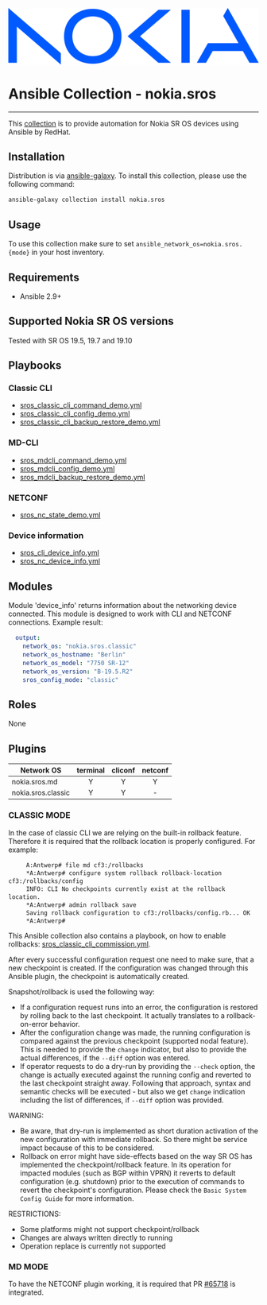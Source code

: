 ![NOKIA](https://raw.githubusercontent.com/nokia/nsp-workflow/master/logo.png)
# Ansible Collection - nokia.sros

***

This [collection](https://galaxy.ansible.com/nokia/sros) is to provide automation for Nokia SR OS devices using Ansible by RedHat.

## Installation
Distribution is via [ansible-galaxy](https://galaxy.ansible.com/).
To install this collection, please use the following command:
```bash
ansible-galaxy collection install nokia.sros
```

## Usage
To use this collection make sure to set `ansible_network_os=nokia.sros.{mode}` in your host inventory.

## Requirements
* Ansible 2.9+

## Supported Nokia SR OS versions
Tested with SR OS 19.5, 19.7 and 19.10

## Playbooks
### Classic CLI
* [sros_classic_cli_command_demo.yml](https://raw.githubusercontent.com/nokia/sros-ansible/master/playbooks/sros_classic_cli_command_demo.yml)
* [sros_classic_cli_config_demo.yml](https://raw.githubusercontent.com/nokia/sros-ansible/master/playbooks/sros_classic_cli_config_demo.yml)
* [sros_classic_cli_backup_restore_demo.yml](https://raw.githubusercontent.com/nokia/sros-ansible/master/playbooks/sros_classic_cli_backup_restore_demo.yml)
### MD-CLI
* [sros_mdcli_command_demo.yml](https://raw.githubusercontent.com/nokia/sros-ansible/master/playbooks/sros_mdcli_command_demo.yml)
* [sros_mdcli_config_demo.yml](https://raw.githubusercontent.com/nokia/sros-ansible/master/playbooks/sros_mdcli_config_demo.yml)
* [sros_mdcli_backup_restore_demo.yml](https://raw.githubusercontent.com/nokia/sros-ansible/master/playbooks/sros_mdcli_backup_restore_demo.yml)
### NETCONF
* [sros_nc_state_demo.yml](https://raw.githubusercontent.com/nokia/sros-ansible/master/playbooks/sros_nc_state_demo.yml)
### Device information
* [sros_cli_device_info.yml](https://raw.githubusercontent.com/nokia/sros-ansible/master/playbooks/sros_cli_device_info.yml)
* [sros_nc_device_info.yml](https://raw.githubusercontent.com/nokia/sros-ansible/master/playbooks/sros_nc_device_info.yml)

## Modules
Module 'device_info' returns information about the networking device connected.
This module is designed to work with CLI and NETCONF connections.
Example result:
```yaml
  output:
    network_os: "nokia.sros.classic"
    network_os_hostname: "Berlin"
    network_os_model: "7750 SR-12"
    network_os_version: "B-19.5.R2"
    sros_config_mode: "classic"
```

## Roles
None

## Plugins
|     Network OS     | terminal | cliconf | netconf |
|--------------------|:--------:|:-------:|:-------:|
| nokia.sros.md      |     Y    |    Y    |    Y    |
| nokia.sros.classic |     Y    |    Y    |    -    |

### CLASSIC MODE
In the case of classic CLI we are relying on the built-in rollback feature.
Therefore it is required that the rollback location is properly configured.
For example:
```
     A:Antwerp# file md cf3:/rollbacks
     *A:Antwerp# configure system rollback rollback-location cf3:/rollbacks/config
     INFO: CLI No checkpoints currently exist at the rollback location.
     *A:Antwerp# admin rollback save
     Saving rollback configuration to cf3:/rollbacks/config.rb... OK
     *A:Antwerp#
```

This Ansible collection also contains a playbook, on how to enable rollbacks:
[sros_classic_cli_commission.yml](https://raw.githubusercontent.com/nokia/sros-ansible/master/playbooks/sros_classic_cli_commission.yml).

After every successful configuration request one need to make sure, that a new
checkpoint is created. If the configuration was changed through this Ansible
plugin, the checkpoint is automatically created.

Snapshot/rollback is used the following way:
* If a configuration request runs into an error, the configuration is restored
  by rolling back to the last checkpoint. It actually translates to a
  rollback-on-error behavior.
* After the configuration change was made, the running configuration is
  compared against the previous checkpoint (supported nodal feature). This
  is needed to provide the `change` indicator, but also to provide the
  actual differences, if the `--diff` option was entered.
* If operator requests to do a dry-run by providing the `--check` option,
  the change is actually executed against the running config and reverted
  to the last checkpoint straight away. Following that approach, syntax and
  semantic checks will be executed - but also we get `change` indication
  including the list of differences, if `--diff` option was provided.

WARNING:
* Be aware, that dry-run is implemented as short duration activation of the
  new configuration with immediate rollback. So there might be service impact
  because of this to be considered.
* Rollback on error might have side-effects based on the way SR OS has implemented
  the checkpoint/rollback feature. In its operation for impacted modules (such
  as BGP within VPRN) it reverts to default configuration (e.g. shutdown) prior
  to the execution of commands to revert the checkpoint's configuration. Please
  check the `Basic System Config Guide` for more information.

RESTRICTIONS:
* Some platforms might not support checkpoint/rollback
* Changes are always written directly to running
* Operation replace is currently not supported

### MD MODE
To have the NETCONF plugin working, it is required that PR [#65718](https://github.com/ansible/ansible/pull/65718) is integrated.
